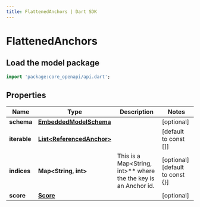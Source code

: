 ```yaml
---
title: FlattenedAnchors | Dart SDK
---
```


# FlattenedAnchors

## Load the model package
```dart
import 'package:core_openapi/api.dart';
```

## Properties
Name | Type | Description | Notes
------------ | ------------- | ------------- | -------------
**schema** | [**EmbeddedModelSchema**](EmbeddedModelSchema) |  | [optional] 
**iterable** | [**List\<ReferencedAnchor\>**](ReferencedAnchor) |  | [default to const []]
**indices** | **Map\<String, int\>** | This is a Map\<String, int\>** where the the key is an Anchor id. | [optional] [default to const {}]
**score** | [**Score**](Score) |  | [optional] 




